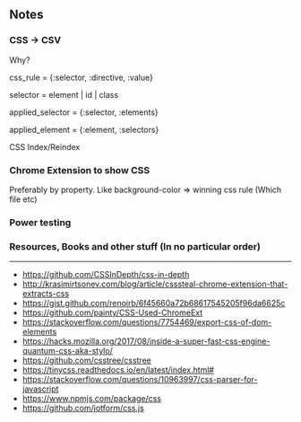 ## Notes

### CSS -> CSV
Why?

css_rule = {:selector, :directive, :value}

selector = element | id | class

applied_selector = {:selector, :elements}

applied_element = {:element, :selectors}

CSS Index/Reindex

### Chrome Extension to show CSS
Preferably by property. Like background-color => winning css rule (Which file etc)

### Power testing

### Resources, Books and other stuff (In no particular order)
---
- https://github.com/CSSInDepth/css-in-depth
- http://krasimirtsonev.com/blog/article/csssteal-chrome-extension-that-extracts-css
- https://gist.github.com/renoirb/6f45660a72b68617545205f96da6625c
- https://github.com/painty/CSS-Used-ChromeExt
- https://stackoverflow.com/questions/7754469/export-css-of-dom-elements
- https://hacks.mozilla.org/2017/08/inside-a-super-fast-css-engine-quantum-css-aka-stylo/
- https://github.com/csstree/csstree
- https://tinycss.readthedocs.io/en/latest/index.html#
- https://stackoverflow.com/questions/10963997/css-parser-for-javascript
- https://www.npmjs.com/package/css
- https://github.com/jotform/css.js
